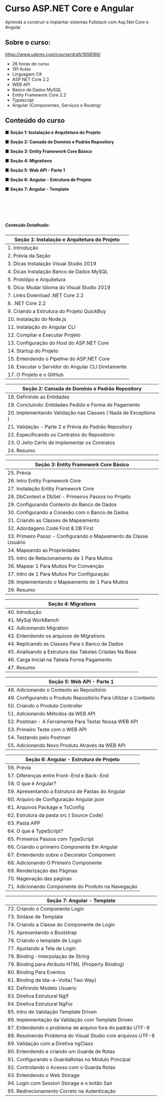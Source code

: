 # Curso ASP.NET Core e Angular
Aprenda a construir e implantar sistemas Fullstack com Asp.Net Core e Angular

## Sobre o curso:
<https://www.udemy.com/course/draft/1658166/>

- 26 horas de curso
- 191 Aulas
- Linguagem C#
- ASP NET Core 2.2
- WEB API
- Banco de Dados MySQL
- Entity Framework Core 2.2
- Typescript
- Angular (Componentes, Serviços e Routing)


## Conteúdo do curso


■ **Seção 1: Instalação e Arquitetura do Projeto**

■ **Seção 2: Camada de Domínio e Padrão Repository**

■ **Seção 3: Entity Framework Core Básico**

■ **Seção 4: Migrations**

■ **Seção 5: Web API - Parte 1**

■ **Seção 6: Angular - Estrutura de Projeto**

■ **Seção 7: Angular - Template**

<br/><br/>
<br/><br/>

##### Conteúdo Detalhado:

| Seção 1: Instalação e Arquitetura do Projeto |
| ------ |
| 1. Introdução |
| 2. Prévia da Seção |
| 3. Dicas Instalação Visual Studio 2019 |
| 4. Dicas Instalação Banco de Dados MySQL |
| 5. Protótipo e Arquitetura |
| 6. Dica: Mudar Idioma do Visual Studio 2019 |
| 7. Links Download .NET Core 2.2 |
| 8. .NET Core 2.2 |
| 9. Criando a Estrutura do Projeto QuickBuy |
| 10. Instalação do Node.js |
| 11. Instalação do Angular CLI |
| 12. Compilar e Executar Projeto |
| 13. Configuração do Host do ASP.NET Core |
| 14. Startup do Projeto |
| 15. Entendendo o Pipeline do ASP.NET Core |
| 16. Executar o Servidor do Angular CLI Diretamente |
| 17. O Projeto e o GitHub |


| Seção 2: Camada de Domínio e Padrão Repository |
| ------ |
|18. Definindo as Entidades|
|19. Concluindo: Entidades Pedido e Forma de Pagamento|
|20. Implementando Validação nas Classes ( Nada de Exceptions )|
|21. Validação - Parte 2 e Prévia do Padrão Repository|
|22. Especificando os Contratos do Repositorio|
|23. O Jeito Certo de Implementar os Contratos|
|24. Resumo|


| Seção 3: Entity Framework Core Básico |
| ------ |
|25. Prévia|
|26. Intro Entity Framework Core|
|27. Instalação Entity Framework Core|
|28. DbContext e DbSet - Primeiros Passos no Projeto|
|29. Configurando Contexto do Banco de Dados|
|30. Configurando a Conexão com o Banco de Dados|
|31. Criando as Classes de Mapeamento|
|32. Adordagens Code First & DB First|
|33. Primeiro Passo - Configurando o Mapeamento da Classe Usuário|
|34. Mapeando as Propriedades|
|35. Intro de Relacionamento de 1 Para Muitos|
|36. Mapear 1 Para Muitos Por Convenção|
|37. Intro de 1 Para Muitos Por Configuração|
|38. Implementando o Mapeamento de 1 Para Muitos|
|39. Resumo|


| Seção 4: Migrations |
| ------ |
|40. Introdução|
|41. MySql WorkBench|
|42. Adicionando Migration|
|43. Entendendo os arquivos de Migrations|
|44. Replicando as Classes Para o Banco de Dados|
|45. Analisando a Estrutura das Tabelas Criadas Na Base|
|46. Carga Inicial na Tabela Forma Pagamento|
|47. Resumo|


| Seção 5: Web API - Parte 1 |
| ------ |
|48. Adicionando o Contexto ao Repositório|
|49. Configurando o Produto Repositório Para Utilizar o Contexto|
|50. Criando o Produto Controller|
|51. Adicionando Métodos da WEB API|
|52. Postman - A Ferramenta Para Testar Nossa WEB API|
|53. Primeiro Teste com o WEB API|
|54. Testando pelo Postman|
|55. Adicionando Novo Produto Através da WEB API|


| Seção 6: Angular - Estrutura de Projeto |
| ------ |
|56. Prévia|
|57. Diferenças entre Front-End e Back-End|
|58. O que é Angular?|
|59. Apresentando a Estrutura de Pastas do Angular|
|60. Arquivo de Configuração Angular.json|
|61. Arquivos Package e TsConfig|
|62. Estrutura da pasta src ( Source Code)|
|63. Pasta APP|
|64. O que é TypeScript?|
|65. Primeiros Passos com TypeScript|
|66. Criando o primeiro Componente Em Angular|
|67. Entendendo sobre o Decorator Component|
|68. Adicionando O Primeiro Componente|
|69. Renderização das Páginas|
|70. Nagevação das páginas|
|71. Adicionando Componente do Produto na Navegação|


|Seção 7: Angular - Template|
| ------ |
|72. Criando o Componente Login|
|73. Sintaxe de Template|
|74. Criando a Classe do Componente de Login|
|75. Apresentando o Bootstrap|
|76. Criando o template de Login|
|77. Ajustando a Tela de Login|
|78. Binding -Interpolação de String|
|79. Binding para Atributo HTML (Property Binding)|
|80. Binding Para Eventos|
|81. Binding de Ida-e-Volta( Two Way)|
|82. Definindo Modelo Usuario|
|83. Diretiva Estrutural NgIf|
|84. Diretiva Estrutural NgFor|
|85. Intro de Validação Template Driven|
|86. Implementação da Validação com Template Driven|
|87. Entendendo o problema de arquivo fora do padrão UTF-8|
|88. Resolvendo Problema do Visual Studio com arquivos UTF-8|
|89. Validação com a Diretiva ngClass|
|90. Entendendo e criando um Guarda de Rotas|
|91. Configurando o GuardaRotas no Módulo Principal|
|92. Controlando o Acesso com o Guarda Rotas|
|93. Entendendo o Web Storage|
|94. Login com Session Storage e o botão Sair|
|95. Redirecionamento Correto na Autenticação|
